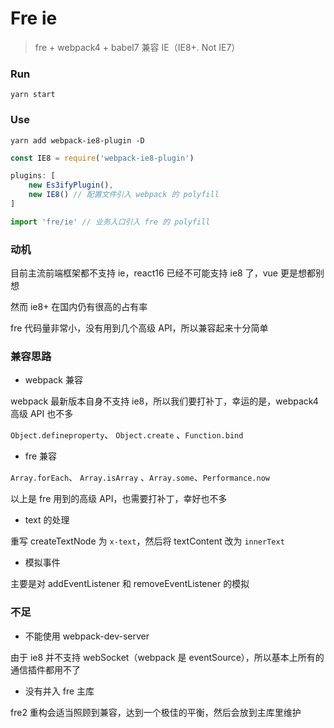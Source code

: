 # Fre ie

> fre + webpack4 + babel7 兼容 IE（IE8+. Not IE7）

### Run

```console
yarn start
```

### Use

```shell
yarn add webpack-ie8-plugin -D
```
```js
const IE8 = require('webpack-ie8-plugin')

plugins: [
    new Es3ifyPlugin(),
    new IE8() // 配置文件引入 webpack 的 polyfill
]

import 'fre/ie' // 业务入口引入 fre 的 polyfill
```


### 动机

目前主流前端框架都不支持 ie，react16 已经不可能支持 ie8 了，vue 更是想都别想

然而 ie8+ 在国内仍有很高的占有率

fre 代码量非常小，没有用到几个高级 API，所以兼容起来十分简单

### 兼容思路

- webpack 兼容

webpack 最新版本自身不支持 ie8，所以我们要打补丁，幸运的是，webpack4 高级 API 也不多

`Object.defineproperty`、 `Object.create` 、`Function.bind`


- fre 兼容

`Array.forEach`、 `Array.isArray` 、`Array.some`、`Performance.now`

以上是 fre 用到的高级 API，也需要打补丁，幸好也不多

- text 的处理

重写 createTextNode 为 `x-text`，然后将 textContent 改为 `innerText`

- 模拟事件

主要是对 addEventListener 和 removeEventListener 的模拟

### 不足

- 不能使用 webpack-dev-server

由于 ie8 并不支持 webSocket（webpack 是 eventSource），所以基本上所有的通信插件都用不了

- 没有并入 fre 主库

fre2 重构会适当照顾到兼容，达到一个极佳的平衡，然后会放到主库里维护
